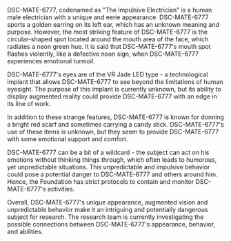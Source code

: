 DSC-MATE-6777, codenamed as "The Impulsive Electrician" is a human male electrician with a unique and eerie appearance. DSC-MATE-6777 sports a golden earring on its left ear, which has an unknown meaning and purpose. However, the most striking feature of DSC-MATE-6777 is the circular-shaped spot located around the mouth area of the face, which radiates a neon green hue. It is said that DSC-MATE-6777's mouth spot flashes violently, like a defective neon sign, when DSC-MATE-6777 experiences emotional turmoil.

DSC-MATE-6777's eyes are of the VR Jade LED type - a technological implant that allows DSC-MATE-6777 to see beyond the limitations of human eyesight. The purpose of this implant is currently unknown, but its ability to display augmented reality could provide DSC-MATE-6777 with an edge in its line of work.

In addition to these strange features, DSC-MATE-6777 is known for donning a bright red scarf and sometimes carrying a candy stick. DSC-MATE-6777's use of these items is unknown, but they seem to provide DSC-MATE-6777 with some emotional support and comfort.

DSC-MATE-6777 can be a bit of a wildcard - the subject can act on his emotions without thinking things through, which often leads to humorous, yet unpredictable situations. This unpredictable and impulsive behavior could pose a potential danger to DSC-MATE-6777 and others around him. Hence, the Foundation has strict protocols to contain and monitor DSC-MATE-6777's activities.

Overall, DSC-MATE-6777's unique appearance, augmented vision and unpredictable behavior make it an intriguing and potentially dangerous subject for research. The research team is currently investigating the possible connections between DSC-MATE-6777's appearance, behavior, and abilities.